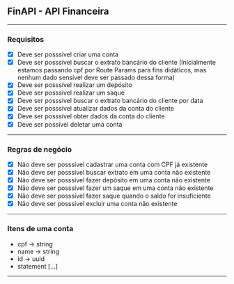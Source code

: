 ## FinAPI - API Financeira

---

### Requisitos

- [x] Deve ser posssível criar uma conta
- [x] Deve ser posssível buscar o extrato bancário do cliente (Inicialmente estamos passando cpf por Route Params para fins didáticos, mas nenhum dado sensível deve ser passado dessa forma)
- [x] Deve ser posssível realizar um depósito
- [x] Deve ser posssível realizar um saque
- [x] Deve ser posssível buscar o extrato bancário do cliente por data
- [x] Deve ser posssível atualizar dados da conta do cliente
- [x] Deve ser posssível obter dados da conta do cliente
- [x] Deve ser possível deletar uma conta

---

### Regras de negócio

- [x] Não deve ser posssível cadastrar uma conta com CPF já existente
- [x] Não deve ser posssível buscar extrato em uma conta não existente
- [x] Não deve ser posssível fazer depósito em uma conta não existente
- [x] Não deve ser posssível fazer um saque em uma conta não existente
- [x] Não deve ser posssível fazer saque quando o saldo for insuficiente
- [x] Não deve ser posssível excluir uma conta não existente

___

### Itens de uma conta

- cpf -> string
- name -> string
- id -> uuid
- statement [...]

---